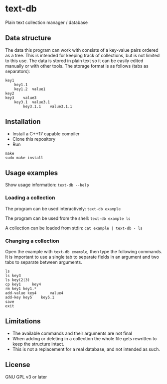 # text-db
Plain text collection manager / database

## Data structure
The data this program can work with consists of a key-value pairs ordered as a tree. This is intended for keeping track of collections, but is not limited to this use. The data is stored in plain text so it can be easily edited manually or with other tools. The storage format is as follows (tabs as separators):
```
key1
	key1.1
	key1.2	value1
key2
key3	value3
	key3.1	value3.1
		key3.1.1	value3.1.1
```

## Installation
- Install a C++17 capable compiler
- Clone this repository
- Run
```
make
sudo make install
```

## Usage examples
Show usage information: ``text-db --help``

### Loading a collection
The program can be used interactively: ``text-db example``

The program can be used from the shell: ``text-db example ls``

A collection can be loaded from stdin: ``cat example | text-db - ls``

### Changing a collection 
Open the example with ``text-db example``, then type the following commands. It is important to use a single tab to separate fields in an argument and two tabs to
separate between arguments.

```
ls
ls key3
ls key(2|3)
cp key1		key4
rm key1	key1.*
add-value key4		value4
add-key key5	key5.1
save
exit
```

## Limitations
- The available commands and their arguments are not final
- When adding or deleting in a collection the whole file gets rewritten to keep the structure intact.
- This is not a replacement for a real database, and not intended as such.

## License
GNU GPL v3 or later
